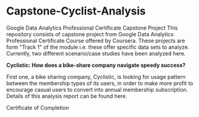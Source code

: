 # Capstone-Cyclist-Analysis
Google Data Analytics Professional Certificate Capstone Project
This repository consists of capstone project from Google Data Analytics Professional Certificate Course offered by Coursera. These projects are form "Track 1" of the module i.e. these offer specific data sets to analyze. Currently, two different scenario/case studies have been analyzed here.

<B>Cyclistic: How does a bike-share company navigate speedy success?</B>

First one, a bike sharing company, Cyclistic, is looking for usage pattern between the membership types of its users, in order to make more profit to encourage casual users to convert into annual membership subscription. Details of this analysis report can be found here.

Certificate of Completion
